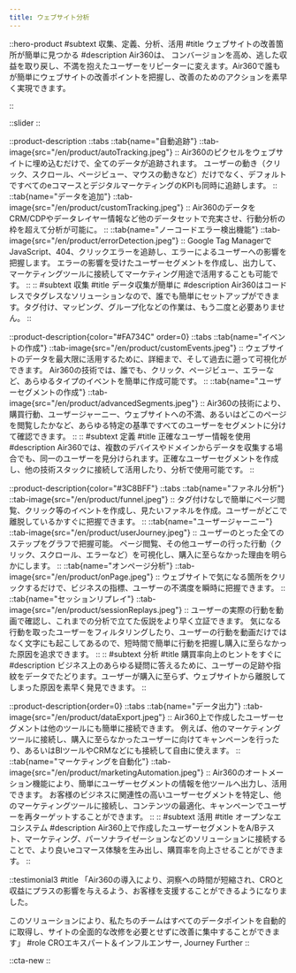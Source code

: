 ```yaml
---
title: ウェブサイト分析
---
```


::hero-product
#subtext
収集、定義、分析、活用
#title
ウェブサイトの改善箇所が簡単に見つかる
#description
Air360は、 コンバージョンを高め、逃した収益を取り戻し、不満を抱えたユーザーをリピーターに変えます。Air360で誰もが簡単にウェブサイトの改善ポイントを把握し、改善のためのアクションを素早く実現できます。

::

::slider
::

::product-description
::tabs
    ::tab{name="自動追跡"}
    ::tab-image{src="/en/product/autoTracking.jpeg"}
    ::
    Air360のピクセルをウェブサイトに埋め込むだけで、全てのデータが追跡されます。
    ユーザーの動き（クリック、スクロール、ページビュー、マウスの動きなど）だけでなく、デフォルトですべてのeコマースとデジタルマーケティングのKPIも同時に追跡します。
    ::
    ::tab{name="データを追加"}
    ::tab-image{src="/en/product/customTracking.jpeg"}
    ::
    Air360のデータをCRM/CDPやデータレイヤー情報など他のデータセットで充実させ、行動分析の枠を超えて分析が可能に。
    ::
    ::tab{name="ノーコードエラー検出機能"}
    ::tab-image{src="/en/product/errorDetection.jpeg"}
    ::
    Google Tag ManagerでJavaScript、404、クリックエラーを追跡し、エラーによるユーザーへの影響を把握します。
    エラーの影響を受けたユーザーセグメントを作成し、出力して、マーケティングツールに接続してマーケティング用途で活用することも可能です。
    ::
::
#subtext
収集
#title
データ収集が簡単に
#description
Air360はコードレスでタグレスなソリューションなので、誰でも簡単にセットアップができます。タグ付け、マッピング、グループ化などの作業は、もう二度と必要ありません。
::

::product-description{color="#FA734C" order=0}
::tabs
    ::tab{name="イベントの作成"}
    ::tab-image{src="/en/product/customEvents.jpeg"}
    ::
    ウェブサイトのデータを最大限に活用するために、詳細まで、そして過去に遡って可視化ができます。
    Air360の技術では、誰でも、クリック、ページビュー、エラーなど、あらゆるタイプのイベントを簡単に作成可能です。
    ::
    ::tab{name="ユーザーセグメントの作成"}
    ::tab-image{src="/en/product/advancedSegments.jpeg"}
    ::
    Air360の技術により、購買行動、ユーザージャーニー、ウェブサイトへの不満、あるいはどこのページを閲覧したかなど、あらゆる特定の基準ですべてのユーザーをセグメントに分けて確認できます。
    ::
::
#subtext
定義
#title
正確なユーザー情報を使用
#description
Air360では、複数のデバイスやドメインからデータを収集する場合でも、同一のユーザーを見分けられます。正確なユーザーセグメントを作成し、他の技術スタックに接続して活用したり、分析で使用可能です。
::

::product-description{color="#3C8BFF"}
::tabs
    ::tab{name="ファネル分析"}
    ::tab-image{src="/en/product/funnel.jpeg"}
    ::
    タグ付けなしで簡単にページ閲覧、クリック等のイベントを作成し、見たいファネルを作成。ユーザーがどこで離脱しているかすぐに把握できます。
    ::
    ::tab{name="ユーザージャーニー"}
    ::tab-image{src="/en/product/userJourney.jpeg"}
    ::
    ユーザーのとった全てのステップをグラフで把握可能。
    ページ閲覧、その他ユーザーの行った行動（クリック、スクロール、エラーなど）を可視化し、購入に至らなかった理由を明らかにします。
    ::
    ::tab{name="オンページ分析"}
    ::tab-image{src="/en/product/onPage.jpeg"}
    ::
    ウェブサイトで気になる箇所をクリックするだけで、ビジネスの指標、ユーザーの不満度を瞬時に把握できます。
    ::
    ::tab{name="セッションリプレイ"}
    ::tab-image{src="/en/product/sessionReplays.jpeg"}
    ::
    ユーザーの実際の行動を動画で確認し、これまでの分析で立てた仮説をより早く立証できます。
    気になる行動を取ったユーザーをフィルタリングしたり、ユーザーの行動を動画だけではなく文字にも起こしてあるので、短時間で簡単に行動を把握し購入に至らなかった原因を追求できます。
    ::
::
#subtext
分析
#title
購買率向上のヒントをすぐに
#description
ビジネス上のあらゆる疑問に答えるために、ユーザーの足跡や指紋をデータでたどります。ユーザーが購入に至らず、ウェブサイトから離脱してしまった原因を素早く発見できます。
::

::product-description{order=0}
::tabs
    ::tab{name="データ出力"}
    ::tab-image{src="/en/product/dataExport.jpeg"}
    ::
    Air360上で作成したユーザーセグメントは他のツールにも簡単に接続できます。
    例えば、他のマーケティングツールに接続し、購入に至らなかったユーザーに向けてキャンペーンを行ったり、あるいはBIツールやCRMなどにも接続して自由に使えます。
    ::
    ::tab{name="マーケティングを自動化"}
    ::tab-image{src="/en/product/marketingAutomation.jpeg"}
    ::
    Air360のオートメーション機能により、簡単にユーザーセグメントの情報を他ツールへ出力し、活用できます。
    お客様のビジネスに関連性の高いユーザーセグメントを特定し、他のマーケティングツールに接続し、コンテンツの最適化、キャンペーンでユーザーを再ターゲットすることができます。
    ::
::
#subtext
活用
#title
オープンなエコシステム
#description
Air360上で作成したユーザーセグメントをA/Bテスト、マーケティング、パーソナライゼーションなどのソリューションに接続することで、より良いeコマース体験を生み出し、購買率を向上させることができます。
::

::testimonial3
#title
「Air360の導入により、洞察への時間が短縮され、CROと収益にプラスの影響を与えるよう、お客様を支援することができるようになりました。

このソリューションにより、私たちのチームはすべてのデータポイントを自動的に取得し、サイトの全面的な改修を必要とせずに改善に集中することができます」
#role
CROエキスパート＆インフルエンサー, Journey Further
::

::cta-new
::